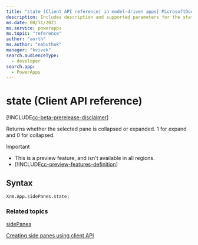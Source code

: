 ```yaml
---
title: "state (Client API reference) in model-driven apps| MicrosoftDocs"
description: Includes description and supported parameters for the state method.
ms.date: 08/31/2021
ms.service: powerapps
ms.topic: "reference"
author: "aorth"
ms.author: "nabuthuk"
manager: "kvivek"
search.audienceType: 
  - developer
search.app: 
  - PowerApps
---
```

# state (Client API reference)

[!INCLUDE[cc-beta-prerelease-disclaimer](../../../../../../includes/cc-beta-prerelease-disclaimer.md)]

Returns whether the selected pane is collapsed or expanded. 1 for expand and 0 for collapsed.

> [!IMPORTANT]
> - This is a preview feature, and isn't available in all regions.
> - [!INCLUDE[cc-preview-features-definition](../../../../../../includes/cc-preview-features-definition.md)]

## Syntax

`Xrm.App.sidePanes.state;`


### Related topics

[sidePanes](../../xrm-app-sidepanes.md)

[Creating side panes using client API](../../../create-app-side-panes.md)